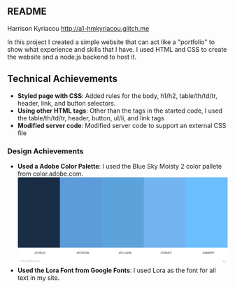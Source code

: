 README
---

Harrison Kyriacou
http://a1-hmkyriacou.glitch.me

In this project I created a simple website that can act like a "portfolio" to show what experience and skills that I have. I used HTML and CSS to create the website and a node.js backend to host it.

## Technical Achievements
- **Styled page with CSS**: Added rules for the body, h1/h2, table/th/td/tr, header, link, and button selectors.
- **Using other HTML tags**: Other than the tags in the started code, I used the table/th/td/tr, header, button, ul/li, and link tags
- **Modified server code**: Modified server code to support an external CSS file 

### Design Achievements
- **Used a Adobe Color Palette**: I used the Blue Sky Moisty 2 color pallete from color.adobe.com. ![colorPalette](colPal.jpeg)
- **Used the Lora Font from Google Fonts**: I used Lora as the font for all text in my site.
